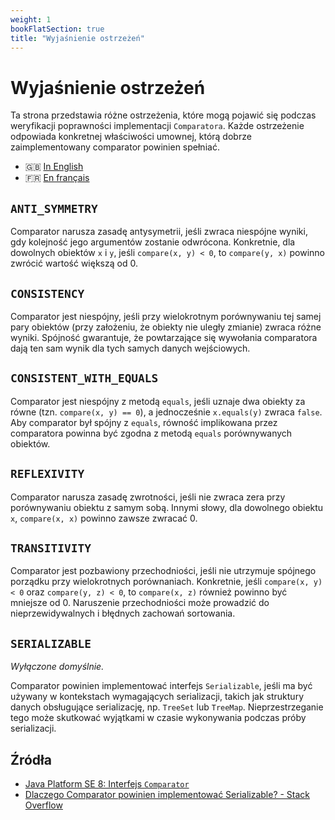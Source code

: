 ```yaml
---
weight: 1
bookFlatSection: true
title: "Wyjaśnienie ostrzeżeń"
---
```


# Wyjaśnienie ostrzeżeń

Ta strona przedstawia różne ostrzeżenia, które mogą pojawić się podczas
weryfikacji poprawności implementacji `Comparatora`. Każde ostrzeżenie
odpowiada konkretnej właściwości umownej, którą dobrze zaimplementowany
comparator powinien spełniać.

* 🇬🇧 [In English](/comparatorverifier/docs/warnings.md)
* 🇫🇷 [En français](/comparatorverifier/docs/fr/warnings.md)

## `ANTI_SYMMETRY`

Comparator narusza zasadę antysymetrii, jeśli zwraca niespójne wyniki,
gdy kolejność jego argumentów zostanie odwrócona. Konkretnie, dla
dowolnych obiektów `x` i `y`, jeśli `compare(x, y) < 0`, to
`compare(y, x)` powinno zwrócić wartość większą od 0.

## `CONSISTENCY`

Comparator jest niespójny, jeśli przy wielokrotnym porównywaniu tej
samej pary obiektów (przy założeniu, że obiekty nie uległy zmianie)
zwraca różne wyniki. Spójność gwarantuje, że powtarzające się wywołania
comparatora dają ten sam wynik dla tych samych danych wejściowych.

## `CONSISTENT_WITH_EQUALS`

Comparator jest niespójny z metodą `equals`, jeśli uznaje dwa obiekty za
równe (tzn. `compare(x, y) == 0`), a jednocześnie `x.equals(y)` zwraca
`false`. Aby comparator był spójny z `equals`, równość implikowana przez
comparatora powinna być zgodna z metodą `equals` porównywanych obiektów.

## `REFLEXIVITY`

Comparator narusza zasadę zwrotności, jeśli nie zwraca zera przy
porównywaniu obiektu z samym sobą. Innymi słowy, dla dowolnego obiektu
`x`, `compare(x, x)` powinno zawsze zwracać 0.

## `TRANSITIVITY`

Comparator jest pozbawiony przechodniości, jeśli nie utrzymuje spójnego
porządku przy wielokrotnych porównaniach. Konkretnie, jeśli
`compare(x, y) < 0` oraz `compare(y, z) < 0`, to `compare(x, z)` również
powinno być mniejsze od 0. Naruszenie przechodniości może prowadzić do
nieprzewidywalnych i błędnych zachowań sortowania.

## `SERIALIZABLE`

*Wyłączone domyślnie.*

Comparator powinien implementować interfejs `Serializable`, jeśli ma być
używany w kontekstach wymagających serializacji, takich jak struktury
danych obsługujące serializację, np. `TreeSet` lub `TreeMap`.
Nieprzestrzeganie tego może skutkować wyjątkami w czasie wykonywania
podczas próby serializacji.

## Źródła

- [Java Platform SE 8: Interfejs
  `Comparator`](https://docs.oracle.com/javase/8/docs/api/java/util/Comparator.html)
- [Dlaczego Comparator powinien implementować Serializable? - Stack
  Overflow](https://stackoverflow.com/questions/8642012/why-should-a-comparator-implement-serializable)
